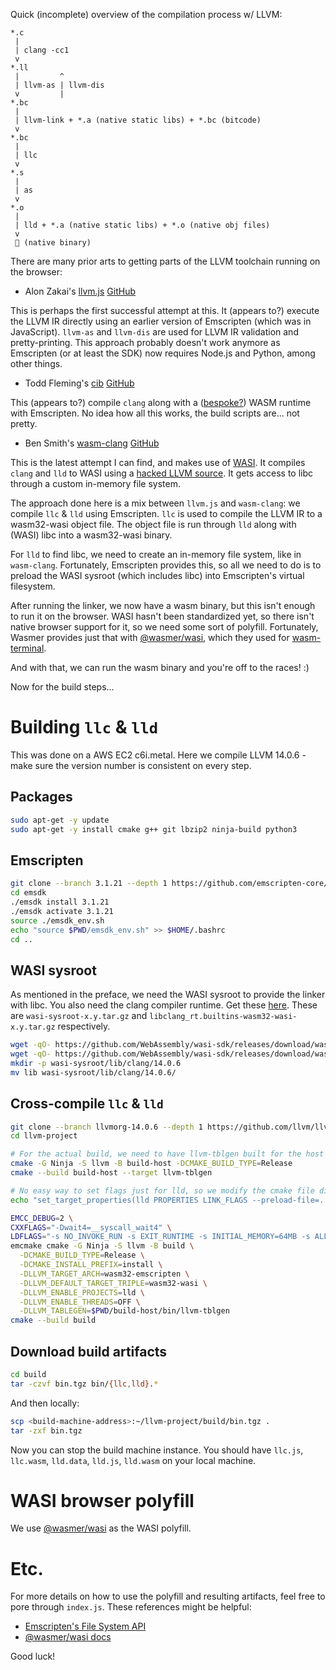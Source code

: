 Quick (incomplete) overview of the compilation process w/ LLVM:
```
*.c
 |
 | clang -cc1
 v
*.ll
 |         ^
 | llvm-as | llvm-dis
 v         |
*.bc
 |
 | llvm-link + *.a (native static libs) + *.bc (bitcode)
 v
*.bc
 |
 | llc
 v
*.s
 |
 | as
 v
*.o
 |
 | lld + *.a (native static libs) + *.o (native obj files)
 v
 🎉 (native binary)
```

There are many prior arts to getting parts of the LLVM toolchain running on the browser:
- Alon Zakai's [llvm.js](http://kripken.github.io/llvm.js/demo.html) [GitHub](https://github.com/kripken/llvm.js)

This is perhaps the first successful attempt at this. It (appears to?) execute the LLVM IR directly using an earlier version of Emscripten (which was in JavaScript). `llvm-as` and `llvm-dis` are used for LLVM IR validation and pretty-printing. This approach probably doesn't work anymore as Emscripten (or at least the SDK) now requires Node.js and Python, among other things.
- Todd Fleming's [cib](https://tbfleming.github.io/cib/) [GitHub](https://github.com/tbfleming/cib)

This (appears to?) compile `clang` along with a ([bespoke?](https://github.com/tbfleming/cib/blob/master/src/rtl/CMakeLists.txt)) WASM runtime with Emscripten. No idea how all this works, the build scripts are... not pretty.
- Ben Smith's [wasm-clang](https://binji.github.io/wasm-clang/) [GitHub](https://github.com/binji/wasm-clang)

This is the latest attempt I can find, and makes use of [WASI](https://github.com/bytecodealliance/wasmtime/blob/main/docs/WASI-intro.md). It compiles `clang` and `lld` to WASI using a [hacked LLVM source](https://github.com/binji/llvm-project). It gets access to libc through a custom in-memory file system.

The approach done here is a mix between `llvm.js` and `wasm-clang`: we compile `llc` & `lld` using Emscripten. `llc` is used to compile the LLVM IR to a wasm32-wasi object file. The object file is run through `lld` along with (WASI) libc into a wasm32-wasi binary.

For `lld` to find libc, we need to create an in-memory file system, like in `wasm-clang`. Fortunately, Emscripten provides this, so all we need to do is to preload the WASI sysroot (which includes libc) into Emscripten's virtual filesystem.

After running the linker, we now have a wasm binary, but this isn't enough to run it on the browser. WASI hasn't been standardized yet, so there isn't native browser support for it, so we need some sort of polyfill. Fortunately, Wasmer provides just that with [@wasmer/wasi](https://github.com/wasmerio/wasmer-js), which they used for [wasm-terminal](https://www.infoq.com/news/2019/10/wasmer-js-wasi-wasm-browser/).

And with that, we can run the wasm binary and you're off to the races! :)

Now for the build steps...
# Building `llc` & `lld`
This was done on a AWS EC2 c6i.metal. Here we compile LLVM 14.0.6 - make sure the version number is consistent on every step.
## Packages
```sh
sudo apt-get -y update
sudo apt-get -y install cmake g++ git lbzip2 ninja-build python3
```
## Emscripten
```sh
git clone --branch 3.1.21 --depth 1 https://github.com/emscripten-core/emsdk
cd emsdk
./emsdk install 3.1.21
./emsdk activate 3.1.21
source ./emsdk_env.sh
echo "source $PWD/emsdk_env.sh" >> $HOME/.bashrc
cd ..
```
## WASI sysroot
As mentioned in the preface, we need the WASI sysroot to provide the linker with libc. You also need the clang compiler runtime. Get these [here](https://github.com/WebAssembly/wasi-sdk/releases). These are `wasi-sysroot-x.y.tar.gz` and `libclang_rt.builtins-wasm32-wasi-x.y.tar.gz` respectively.
```sh
wget -qO- https://github.com/WebAssembly/wasi-sdk/releases/download/wasi-sdk-15/wasi-sysroot-15.0.tar.gz | tar -xz
wget -qO- https://github.com/WebAssembly/wasi-sdk/releases/download/wasi-sdk-15/libclang_rt.builtins-wasm32-wasi-15.0.tar.gz | tar -xz
mkdir -p wasi-sysroot/lib/clang/14.0.6
mv lib wasi-sysroot/lib/clang/14.0.6/
```
## Cross-compile `llc` & `lld`
```sh
git clone --branch llvmorg-14.0.6 --depth 1 https://github.com/llvm/llvm-project
cd llvm-project

# For the actual build, we need to have llvm-tblgen built for the host
cmake -G Ninja -S llvm -B build-host -DCMAKE_BUILD_TYPE=Release
cmake --build build-host --target llvm-tblgen

# No easy way to set flags just for lld, so we modify the cmake file directly
echo "set_target_properties(lld PROPERTIES LINK_FLAGS --preload-file=../../wasi-sysroot/lib@/lib)" >> llvm/CMakeLists.txt

EMCC_DEBUG=2 \
CXXFLAGS="-Dwait4=__syscall_wait4" \
LDFLAGS="-s NO_INVOKE_RUN -s EXIT_RUNTIME -s INITIAL_MEMORY=64MB -s ALLOW_MEMORY_GROWTH -s EXPORTED_RUNTIME_METHODS=FS,callMain -s MODULARIZE -s EXPORT_ES6 -s WASM_BIGINT" \
emcmake cmake -G Ninja -S llvm -B build \
  -DCMAKE_BUILD_TYPE=Release \
  -DCMAKE_INSTALL_PREFIX=install \
  -DLLVM_TARGET_ARCH=wasm32-emscripten \
  -DLLVM_DEFAULT_TARGET_TRIPLE=wasm32-wasi \
  -DLLVM_ENABLE_PROJECTS=lld \
  -DLLVM_ENABLE_THREADS=OFF \
  -DLLVM_TABLEGEN=$PWD/build-host/bin/llvm-tblgen
cmake --build build
```
## Download build artifacts
```sh
cd build
tar -czvf bin.tgz bin/{llc,lld}.*
```
And then locally:
```sh
scp <build-machine-address>:~/llvm-project/build/bin.tgz .
tar -zxf bin.tgz
```
Now you can stop the build machine instance. You should have `llc.js`, `llc.wasm`, `lld.data`, `lld.js`, `lld.wasm` on your local machine.
# WASI browser polyfill
We use [@wasmer/wasi](https://www.npmjs.com/package/@wasmer/wasi) as the WASI polyfill.
# Etc.
For more details on how to use the polyfill and resulting artifacts, feel free to pore through `index.js`. These references might be helpful:
- [Emscripten's File System API](https://emscripten.org/docs/api_reference/Filesystem-API.html#filesystem-api)
- [@wasmer/wasi docs](https://docs.wasmer.io/integrations/js/reference-api/wasmer-wasi)

Good luck!
